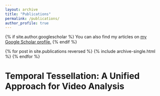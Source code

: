 ```yaml
---
layout: archive
title: "Publications"
permalink: /publications/
author_profile: true
---
```


{% if site.author.googlescholar %}
  You can also find my articles on <u><a href="{{site.author.googlescholar}}">my Google Scholar profile</a>.</u>
{% endif %}


{% for post in site.publications reversed %}
  {% include archive-single.html %}
{% endfor %}


# Temporal Tessellation: A Unified Approach for Video Analysis
